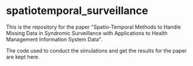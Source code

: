 # spatiotemporal_surveillance

This is the repository for the paper "Spatio-Temporal Methods to Handle Missing Data in Syndromic Surveillance with Applications to Health Management Information System Data". 

The code used to conduct the simulations and get the results for the paper are kept here.

